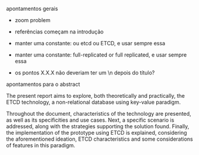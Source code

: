 apontamentos gerais

- zoom problem
- referências começam na introdução
- manter uma constante: ou etcd ou ETCD, e usar sempre essa
- manter uma constante: full-replicated or full replicated, e usar sempre essa

- os pontos X.X.X não deveriam ter um \n depois do título?

apontamentos para o abstract

The present report aims to explore, both theoretically and practically, the ETCD technology, a non-relational database using key-value paradigm.

Throughout the document, characteristics of the technology are presented, as well as its specificities and use cases. Next, a specific scenario is addressed, along with the strategies supporting the solution found. Finally, the implementation of the prototype using ETCD is explained, considering the aforementioned ideation, ETCD characteristics and some considerations of features in this paradigm.
